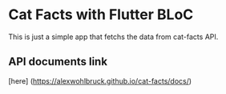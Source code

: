 # Cat Facts with Flutter BLoC

This is just a simple app that fetchs the data from cat-facts API.

## API documents link
[here]
(https://alexwohlbruck.github.io/cat-facts/docs/)



